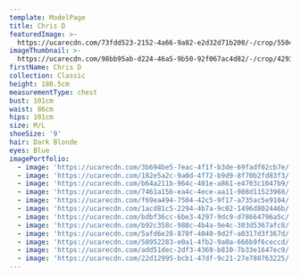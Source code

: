```yaml
---
template: ModelPage
title: Chris D
featuredImage: >-
  https://ucarecdn.com/73fdd523-2152-4a66-9a82-e2d32d71b200/-/crop/5504x4919/0,0/-/preview/
imageThumbnail: >-
  https://ucarecdn.com/98bb95ab-d224-46a5-9b50-92f067ac4d82/-/crop/4293x5267/348,32/-/preview/
firstName: Chris D
collection: Classic
height: 180.5cm
measurementType: chest
bust: 101cm
waist: 86cm
hips: 101cm
size: M/L
shoeSize: '9'
hair: Dark Blonde
eyes: Blue
imagePortfolio:
  - image: 'https://ucarecdn.com/3b694be5-7eac-4f1f-b3de-69fadf02cb7e/'
  - image: 'https://ucarecdn.com/182e5a2c-9a0d-4f72-b9d9-8f70b2fd83f3/'
  - image: 'https://ucarecdn.com/b64a211b-964c-401e-a861-e4703c1047b9/'
  - image: 'https://ucarecdn.com/7461a15b-ea4c-4ece-aa11-988d11523968/'
  - image: 'https://ucarecdn.com/f69ea494-7504-42c5-9f17-a735ac5e9104/'
  - image: 'https://ucarecdn.com/1acd81c5-2294-4b7a-9c02-1496d802446b/'
  - image: 'https://ucarecdn.com/bdbf36cc-6be3-4297-9dc9-d78664796a5c/'
  - image: 'https://ucarecdn.com/b92c358c-988c-4b4a-9e4c-303d5367afc8/'
  - image: 'https://ucarecdn.com/5afd6e28-870f-4040-9d2f-a0317d3f367d/'
  - image: 'https://ucarecdn.com/58952283-e0a1-4fb2-9a0a-666b9f6ceccd/'
  - image: 'https://ucarecdn.com/add51dec-2df3-4369-b810-7b33e1647ec9/'
  - image: 'https://ucarecdn.com/22d12995-bcb1-47df-9c21-27e780763225/'
---
```



